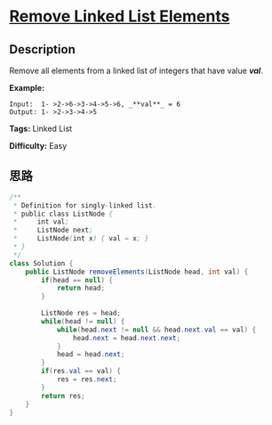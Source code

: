 # [Remove Linked List Elements][title]

## Description

Remove all elements from a linked list of integers that have value **_val_**.

**Example:**
            Input:  1- >2->6->3->4->5->6, _**val**_ = 6    Output: 1- >2->3->4->5    


**Tags:** Linked List

**Difficulty:** Easy

## 思路

``` java
/**
 * Definition for singly-linked list.
 * public class ListNode {
 *     int val;
 *     ListNode next;
 *     ListNode(int x) { val = x; }
 * }
 */
class Solution {
    public ListNode removeElements(ListNode head, int val) {
        if(head == null) {
            return head;
        }
 
        ListNode res = head;
        while(head != null) {
            while(head.next != null && head.next.val == val) {
                head.next = head.next.next;
            }
            head = head.next;
        }
        if(res.val == val) {
            res = res.next;
        }
        return res;
    }
}
```

[title]: https://leetcode.com/problems/remove-linked-list-elements
